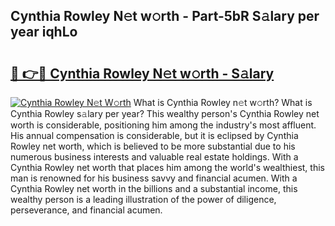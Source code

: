 ## Cynthia Rowley N𝚎t w𝚘rth - Part-5bR S𝚊lary per year iqhLo

# <h2><a href="http://gc4j2j.nevu.top/?p=Cynthia+Rowley">🔗 👉🔴 Cynthia Rowley N𝚎t w𝚘rth - S𝚊lary</a></h2>

[![Cynthia Rowley N𝚎t W𝚘rth](https://i.imgur.com/Oavwk0R.jpeg)](http://gc4j2j.nevu.top/?p=Cynthia+Rowley)
What is Cynthia Rowley n𝚎t w𝚘rth? What is Cynthia Rowley s𝚊lary per year?
This wealthy person's Cynthia Rowley net worth is considerable, positioning him among the industry's most affluent. His annual compensation is considerable, but it is eclipsed by Cynthia Rowley net worth, which is believed to be more substantial due to his numerous business interests and valuable real estate holdings. With a Cynthia Rowley net worth that places him among the world's wealthiest, this man is renowned for his business savvy and financial acumen. With a Cynthia Rowley net worth in the billions and a substantial income, this wealthy person is a leading illustration of the power of diligence, perseverance, and financial acumen.

